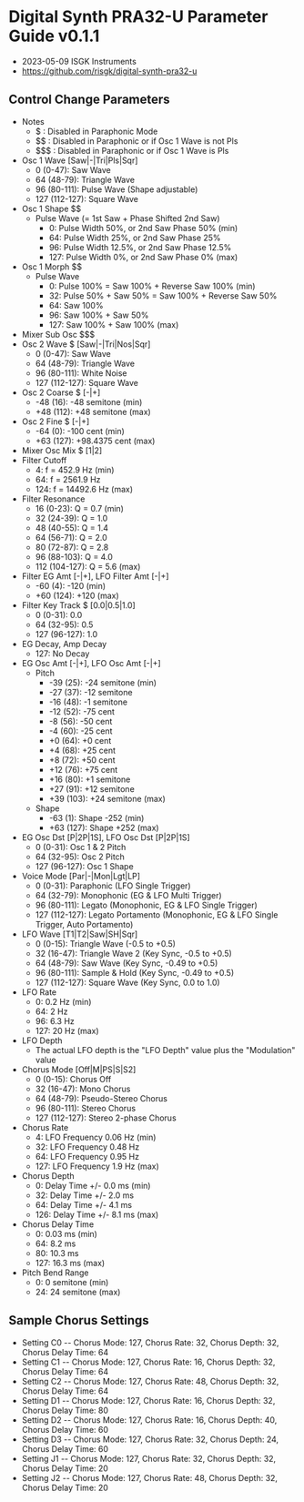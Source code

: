 # Digital Synth PRA32-U Parameter Guide v0.1.1

- 2023-05-09 ISGK Instruments
- <https://github.com/risgk/digital-synth-pra32-u>

## Control Change Parameters

- Notes
    - $ : Disabled in Paraphonic Mode
    - $$ : Disabled in Paraphonic or if Osc 1 Wave is not Pls
    - $$$ : Disabled in Paraphonic or if Osc 1 Wave is Pls
- Osc 1 Wave [Saw|-|Tri|Pls|Sqr]
    - 0 (0-47): Saw Wave
    - 64 (48-79): Triangle Wave
    - 96 (80-111): Pulse Wave (Shape adjustable)
    - 127 (112-127): Square Wave
- Osc 1 Shape $$
    - Pulse Wave (= 1st Saw + Phase Shifted 2nd Saw)
        - 0: Pulse Width 50%, or 2nd Saw Phase 50% (min)
        - 64: Pulse Width 25%, or 2nd Saw Phase 25%
        - 96: Pulse Width 12.5%, or 2nd Saw Phase 12.5%
        - 127: Pulse Width 0%, or 2nd Saw Phase 0% (max)
- Osc 1 Morph $$
    - Pulse Wave
        - 0: Pulse 100% = Saw 100% + Reverse Saw 100% (min)
        - 32: Pulse 50% + Saw 50% = Saw 100% + Reverse Saw 50%
        - 64: Saw 100%
        - 96: Saw 100% + Saw 50%
        - 127: Saw 100% + Saw 100% (max)
- Mixer Sub Osc $$$
- Osc 2 Wave $ [Saw|-|Tri|Nos|Sqr]
    - 0 (0-47): Saw Wave
    - 64 (48-79): Triangle Wave
    - 96 (80-111): White Noise
    - 127 (112-127): Square Wave
- Osc 2 Coarse $ [-|+]
    - -48 (16): -48 semitone (min)
    - +48 (112): +48 semitone (max)
- Osc 2 Fine $ [-|+]
    - -64 (0): -100 cent (min)
    - +63 (127): +98.4375 cent (max)
- Mixer Osc Mix $ [1|2]
- Filter Cutoff
    - 4: f = 452.9 Hz (min)
    - 64: f = 2561.9 Hz
    - 124: f = 14492.6 Hz (max)
- Filter Resonance
    - 16 (0-23): Q = 0.7 (min)
    - 32 (24-39): Q = 1.0
    - 48 (40-55): Q = 1.4
    - 64 (56-71): Q = 2.0
    - 80 (72-87): Q = 2.8
    - 96 (88-103): Q = 4.0
    - 112 (104-127): Q = 5.6 (max)
- Filter EG Amt [-|+], LFO Filter Amt [-|+]
    - -60 (4): -120 (min)
    - +60 (124): +120 (max)
- Filter Key Track $ [0.0|0.5|1.0]
    - 0 (0-31): 0.0
    - 64 (32-95): 0.5
    - 127 (96-127): 1.0
- EG Decay, Amp Decay
    - 127: No Decay
- EG Osc Amt [-|+], LFO Osc Amt [-|+]
    - Pitch
        - -39 (25): -24 semitone (min)
        - -27 (37): -12 semitone
        - -16 (48): -1 semitone
        - -12 (52): -75 cent
        - -8 (56): -50 cent
        - -4 (60): -25 cent
        - +0 (64): +0 cent
        - +4 (68): +25 cent
        - +8 (72): +50 cent
        - +12 (76): +75 cent
        - +16 (80): +1 semitone
        - +27 (91): +12 semitone
        - +39 (103): +24 semitone (max)
    - Shape
        - -63 (1): Shape -252 (min)
        - +63 (127): Shape +252 (max)
- EG Osc Dst [P|2P|1S], LFO Osc Dst [P|2P|1S]
    - 0 (0-31): Osc 1 & 2 Pitch
    - 64 (32-95): Osc 2 Pitch
    - 127 (96-127): Osc 1 Shape
- Voice Mode [Par|-|Mon|Lgt|LP]
    - 0 (0-31): Paraphonic (LFO Single Trigger)
    - 64 (32-79): Monophonic (EG & LFO Multi Trigger)
    - 96 (80-111): Legato (Monophonic, EG & LFO Single Trigger)
    - 127 (112-127): Legato Portamento (Monophonic, EG & LFO Single Trigger, Auto Portamento)
- LFO Wave [T1|T2|Saw|SH|Sqr]
    - 0 (0-15): Triangle Wave (-0.5 to +0.5)
    - 32 (16-47): Triangle Wave 2 (Key Sync, -0.5 to +0.5)
    - 64 (48-79): Saw Wave (Key Sync, -0.49 to +0.5)
    - 96 (80-111): Sample & Hold (Key Sync, -0.49 to +0.5)
    - 127 (112-127): Square Wave (Key Sync, 0.0 to 1.0)
- LFO Rate
    - 0: 0.2 Hz (min)
    - 64: 2 Hz
    - 96: 6.3 Hz
    - 127: 20 Hz (max)
- LFO Depth
    - The actual LFO depth is the "LFO Depth" value plus the "Modulation" value
- Chorus Mode [Off|M|PS|S|S2]
    - 0 (0-15): Chorus Off
    - 32 (16-47): Mono Chorus
    - 64 (48-79): Pseudo-Stereo Chorus
    - 96 (80-111): Stereo Chorus
    - 127 (112-127): Stereo 2-phase Chorus
- Chorus Rate
    - 4: LFO Frequency 0.06 Hz (min)
    - 32: LFO Frequency 0.48 Hz
    - 64: LFO Frequency 0.95 Hz
    - 127: LFO Frequency 1.9 Hz (max)
- Chorus Depth
    - 0: Delay Time +/- 0.0 ms (min)
    - 32: Delay Time +/- 2.0 ms
    - 64: Delay Time +/- 4.1 ms
    - 126: Delay Time +/- 8.1 ms (max)
- Chorus Delay Time
    - 0: 0.03 ms (min)
    - 64: 8.2 ms
    - 80: 10.3 ms
    - 127: 16.3 ms (max)
- Pitch Bend Range
    - 0: 0 semitone (min)
    - 24: 24 semitone (max)

## Sample Chorus Settings

- Setting C0 -- Chorus Mode: 127, Chorus Rate: 32, Chorus Depth: 32, Chorus Delay Time: 64
- Setting C1 -- Chorus Mode: 127, Chorus Rate: 16, Chorus Depth: 32, Chorus Delay Time: 64
- Setting C2 -- Chorus Mode: 127, Chorus Rate: 48, Chorus Depth: 32, Chorus Delay Time: 64
- Setting D1 -- Chorus Mode: 127, Chorus Rate: 16, Chorus Depth: 32, Chorus Delay Time: 80
- Setting D2 -- Chorus Mode: 127, Chorus Rate: 16, Chorus Depth: 40, Chorus Delay Time: 60
- Setting D3 -- Chorus Mode: 127, Chorus Rate: 32, Chorus Depth: 24, Chorus Delay Time: 60
- Setting J1 -- Chorus Mode: 127, Chorus Rate: 32, Chorus Depth: 32, Chorus Delay Time: 20
- Setting J2 -- Chorus Mode: 127, Chorus Rate: 48, Chorus Depth: 32, Chorus Delay Time: 20
